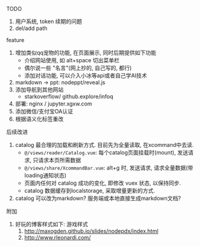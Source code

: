 TODO
1. 用户系统, token 续期的问题
1. del/add path

feature
1. 增加类似qq宠物的功能, 在页面展示, 同时后期提供如下功能
    - 介绍网站使用, 如 alt+space 切出菜单栏
    - 偶尔说一些 "名言"(网上抄的, 自己写的, 都行)
    - 添加对话功能, 可以介入小冰等api或者自己学AI技术
3. markdown -> ppt: nodeppt/reveal.js
4. 添加导航到其他网站
    - starkoverflow/ github.explore/infoq
5. 部署: nginx / jupyter.xgxw.com
6. 添加微信/支付宝OA认证
7. 根据语义化标签重改

后续改进
1. catalog 最合理的加载和刷新方式. 目前先为全量读取, 在xcommand中去读.
    - `@/views/reader/Catalog.vue`: 每个catalog页面挂载时(mount), 发送请求, 只请求本页所需数据
    - `@/views/share/XcommandBar.vue`: alt+g 时, 发送请求, 请求全量数据(带loading通知状态)
    - 页面内任何对 catalog 成功的变化, 即修改 vuex 状态, 以保持同步.
    - catalog 数据缓存到localstorage, 采取增量更新的方式.
2. catalog 可以改为markdown? 服务端或本地直接生成markdown文档?

附加
1. 好玩的博客样式如下: 游戏样式
   1. http://maxogden.github.io/slides/nodepdx/index.html
   2. http://www.rleonardi.com/
